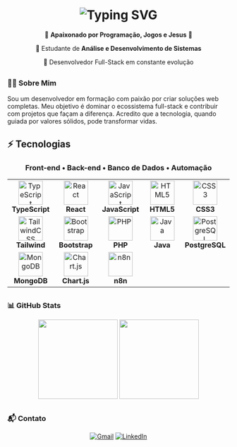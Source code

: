 <h1 align="center">
  <img src="https://readme-typing-svg.herokuapp.com?font=Fira+Code&size=32&duration=2800&pause=2000&color=2E9EF7&center=true&vCenter=true&width=940&lines=Ol%C3%A1%2C+eu+sou+o+Israel+%F0%9F%91%8B;Full-Stack+Developer+%F0%9F%9A%80;Estudante+de+ADS+%F0%9F%93%9A" alt="Typing SVG" />
</h1>

<div align="center">
  
  🤠 **Apaixonado por Programação, Jogos e Jesus** 📖
  
  📓 Estudante de **Análise e Desenvolvimento de Sistemas**
  
  🚀 Desenvolvedor Full-Stack em constante evolução
  
</div>

##

### 👨‍💻 Sobre Mim

Sou um desenvolvedor em formação com paixão por criar soluções web completas. Meu objetivo é dominar o ecossistema full-stack e contribuir com projetos que façam a diferença. Acredito que a tecnologia, quando guiada por valores sólidos, pode transformar vidas.

##

## ⚡ Tecnologias

<div align="center">

### Front-end • Back-end • Banco de Dados • Automação

<table>
  <tr>
    <td align="center" width="100">
      <img src="https://cdn.jsdelivr.net/gh/devicons/devicon/icons/typescript/typescript-original.svg" width="55" height="55" mt="10px" alt="TypeScript" />
      <br><b>TypeScript</b>
    </td>
    <td align="center" width="100">
      <img src="https://cdn.jsdelivr.net/gh/devicons/devicon/icons/react/react-original.svg" width="55" height="55" alt="React" />
      <br><b>React</b>
    </td>
    <td align="center" width="100">
      <img src="https://cdn.jsdelivr.net/gh/devicons/devicon/icons/javascript/javascript-original.svg" width="55" height="55" alt="JavaScript" />
      <br><b>JavaScript</b>
    </td>
    <td align="center" width="100">
      <img src="https://cdn.jsdelivr.net/gh/devicons/devicon/icons/html5/html5-original.svg" width="55" height="55" alt="HTML5" />
      <br><b>HTML5</b>
    </td>
    <td align="center" width="100">
      <img src="https://cdn.jsdelivr.net/gh/devicons/devicon/icons/css3/css3-original.svg" width="55" height="55" alt="CSS3" />
      <br><b>CSS3</b>
    </td>
  </tr>
  <tr>
    <td align="center" width="100">
      <img src="https://cdn.jsdelivr.net/gh/devicons/devicon/icons/tailwindcss/tailwindcss-original.svg" width="55" height="55" alt="TailwindCSS" />
      <br><b>Tailwind</b>
    </td>
    <td align="center" width="100">
      <img src="https://cdn.jsdelivr.net/gh/devicons/devicon/icons/bootstrap/bootstrap-original.svg" width="55" height="55" alt="Bootstrap" />
      <br><b>Bootstrap</b>
    </td>
    <td align="center" width="100">
      <img src="https://cdn.jsdelivr.net/gh/devicons/devicon/icons/php/php-original.svg" width="55" height="55" alt="PHP" />
      <br><b>PHP</b>
    </td>
    <td align="center" width="100">
      <img src="https://cdn.jsdelivr.net/gh/devicons/devicon/icons/java/java-original.svg" width="55" height="55" alt="Java" />
      <br><b>Java</b>
    </td>
    <td align="center" width="100">
      <img src="https://cdn.jsdelivr.net/gh/devicons/devicon/icons/postgresql/postgresql-original.svg" width="55" height="55" alt="PostgreSQL" />
      <br><b>PostgreSQL</b>
    </td>
  </tr>
  <tr>
    <td align="center" width="100">
      <img src="https://cdn.jsdelivr.net/gh/devicons/devicon/icons/mongodb/mongodb-original.svg" width="55" height="55" alt="MongoDB" />
      <br><b>MongoDB</b>
    </td>
    <td align="center" width="100">
      <img src="https://www.chartjs.org/media/logo-title.svg" width="55" height="55" alt="Chart.js" />
      <br><b>Chart.js</b>
    </td>
    <td align="center" width="100">
      <img src="https://cdn.simpleicons.org/n8n" width="55" height="55" alt="n8n" />
      <br><b>n8n</b>
    </td>
  </tr>
</table>

</div>

##

### 📊 GitHub Stats

<div align="center">
   <img height="180em" src="https://github-readme-stats.vercel.app/api?username=israelkg&show_icons=true&theme=tokyonight&include_all_commits=true&count_private=true"/>
   <img height="180em" src="https://github-readme-stats.vercel.app/api/top-langs/?username=israelkg&layout=compact&langs_count=6&theme=tokyonight"/>
</div>

##

### 📬 Contato
<div align="center">
  
  [![Gmail](https://img.shields.io/badge/-israeldev.net@gmail.com-c14438?style=for-the-badge&logo=Gmail&logoColor=white)](mailto:israeldev.net@gmail.com)
  [![LinkedIn](https://img.shields.io/badge/LinkedIn-Israel%20Gon%C3%A7alves%20Medeiros-0077B5?style=for-the-badge&logo=linkedin&logoColor=white)](https://www.linkedin.com/in/israel-dev-fullstack/)

</div>
